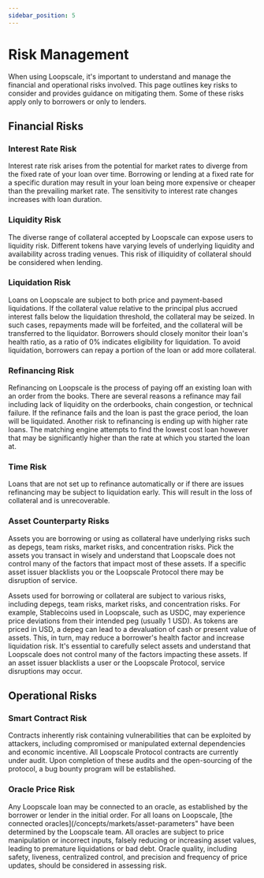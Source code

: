 ```yaml
---
sidebar_position: 5
---
```

# Risk Management
When using Loopscale, it's important to understand and manage the financial and operational risks involved. This page outlines key risks to consider and provides guidance on mitigating them. Some of these risks apply only to borrowers or only to lenders.
## Financial Risks
### Interest Rate Risk
Interest rate risk arises from the potential for market rates to diverge from the fixed rate of your loan over time. Borrowing or lending at a fixed rate for a specific duration may result in your loan being more expensive or cheaper than the prevailing market rate. The sensitivity to interest rate changes increases with loan duration.

### Liquidity Risk
The diverse range of collateral accepted by Loopscale can expose users to liquidity risk. Different tokens have varying levels of underlying liquidity and availability across trading venues. This risk of illiquidity of collateral should be considered when lending.

### Liquidation Risk
Loans on Loopscale are subject to both price and payment-based liquidations. If the collateral value relative to the principal plus accrued interest falls below the liquidation threshold, the collateral may be seized. In such cases, repayments made will be forfeited, and the collateral will be transferred to the liquidator. Borrowers should closely monitor their loan's health ratio, as a ratio of 0% indicates eligibility for liquidation. To avoid liquidation, borrowers can repay a portion of the loan or add more collateral.

### Refinancing Risk
Refinancing on Loopscale is the process of paying off an existing loan with an order from the books. There are several reasons a refinance may fail including lack of liquidity on the orderbooks, chain congestion, or technical failure. If the refinance fails and the loan is past the grace period, the loan will be liquidated. Another risk to refinancing is ending up with higher rate loans. The matching engine attempts to find the lowest cost loan however that may be significantly higher than the rate at which you started the loan at.

### Time Risk
Loans that are not set up to refinance automatically or if there are issues refinancing may be subject to liquidation early. This will result in the loss of collateral and is unrecoverable.

### Asset Counterparty Risks
Assets you are borrowing or using as collateral have underlying risks such as depegs, team risks, market risks, and concentration risks. Pick the assets you transact in wisely and understand that Loopscale does not control many of the factors that impact most of these assets. If a specific asset issuer blacklists you or the Loopscale Protocol there may be disruption of service.

Assets used for borrowing or collateral are subject to various risks, including depegs, team risks, market risks, and concentration risks. For example, Stablecoins used in Loopscale, such as USDC, may experience price deviations from their intended peg (usually 1 USD). As tokens are priced in USD, a depeg can lead to a devaluation of cash or present value of assets. This, in turn, may reduce a borrower's health factor and increase liquidation risk. It's essential to carefully select assets and understand that Loopscale does not control many of the factors impacting these assets. If an asset issuer blacklists a user or the Loopscale Protocol, service disruptions may occur.


## Operational Risks
### Smart Contract Risk
Contracts inherently risk containing vulnerabilities that can be exploited by attackers, including compromised or manipulated external dependencies and economic incentive. All Loopscale Protocol contracts are currently under audit. Upon completion of these audits and the open-sourcing of the protocol, a bug bounty program will be established.

### Oracle Price Risk
Any Loopscale loan may be connected to an oracle, as established by the borrower or lender in the initial order. For all loans on Loopscale, [the connected oracles](/concepts/markets/asset-parameters" have been determined by the Loopscale team. All oracles are subject to price manipulation or incorrect inputs, falsely reducing or increasing asset values, leading to premature liquidations or bad debt. Oracle quality, including safety, liveness, centralized control, and precision and frequency of price updates, should be considered in assessing risk.